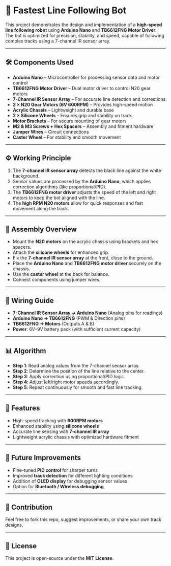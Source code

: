 # 🚀 Fastest Line Following Bot

This project demonstrates the design and implementation of a **high-speed line following robot** using **Arduino Nano** and **TB6612FNG Motor Driver**. The bot is optimized for precision, stability, and speed, capable of following complex tracks using a 7-channel IR sensor array.

---

## 🛠 Components Used
- **Arduino Nano** – Microcontroller for processing sensor data and motor control  
- **TB6612FNG Motor Driver** – Dual motor driver to control N20 gear motors  
- **7-Channel IR Sensor Array** – For accurate line detection and corrections  
- **2 × N20 Gear Motors (6V 600RPM)** – Provides high-speed motion  
- **Acrylic Chassis** – Lightweight and durable base  
- **2 × Silicone Wheels** – Ensures grip and stability on track  
- **Motor Brackets** – For secure mounting of gear motors  
- **M2 & M3 Screws + Hex Spacers** – Assembly and fitment hardware  
- **Jumper Wires** – Circuit connections  
- **Caster Wheel** – For stability and smooth movement  

---

## ⚙️ Working Principle
1. The **7-channel IR sensor array** detects the black line against the white background.  
2. Sensor values are processed by the **Arduino Nano**, which applies correction algorithms (like proportional/PID).  
3. The **TB6612FNG motor driver** adjusts the speed of the left and right motors to keep the bot aligned with the line.  
4. The **high RPM N20 motors** allow for quick responses and fast movement along the track.  

---

## 🚧 Assembly Overview
- Mount the **N20 motors** on the acrylic chassis using brackets and hex spacers.  
- Attach the **silicone wheels** for enhanced grip.  
- Fix the **7-channel IR sensor array** at the front, close to the ground.  
- Place the **Arduino Nano** and **TB6612FNG motor driver** securely on the chassis.  
- Use the **caster wheel** at the back for balance.  
- Connect components using jumper wires.  

---

## 🔌 Wiring Guide
- **7-Channel IR Sensor Array → Arduino Nano** (Analog pins for readings)  
- **Arduino Nano → TB6612FNG** (PWM & Direction pins)  
- **TB6612FNG → Motors** (Outputs A & B)  
- **Power**: 6V–9V battery pack (with sufficient current capacity)  

---

## 📊 Algorithm
- **Step 1**: Read analog values from the 7-channel sensor array.  
- **Step 2**: Determine the position of the line relative to the center.  
- **Step 3**: Apply correction using proportional/PID logic.  
- **Step 4**: Adjust left/right motor speeds accordingly.  
- **Step 5**: Repeat continuously for smooth and fast line tracking.  

---

## 🎯 Features
- High-speed tracking with **600RPM motors**  
- Enhanced stability using **silicone wheels**  
- Accurate line sensing with **7-channel IR array**  
- Lightweight acrylic chassis with optimized hardware fitment  

---

## 📸 Future Improvements
- Fine-tuned **PID control** for sharper turns  
- Improved **track detection** for different lighting conditions  
- Addition of **OLED display** for debugging sensor values  
- Option for **Bluetooth / Wireless debugging**  

---

## 🤝 Contribution
Feel free to fork this repo, suggest improvements, or share your own track designs.  

---

## 📜 License
This project is open-source under the **MIT License**.  
